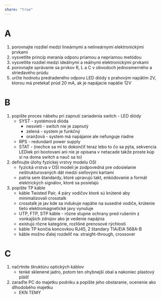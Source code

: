 ```yaml
---
share: "true"
---
```


# A
1. porovnajte rozdiel medzi lineárnymi a nelineárnymi elektronickými prvkami
2. vysvetlite princíp merania odporu priamou a nepriamou metódou
3. vysvetlite rozdiel medzi ideálnymi a reálnymi elektronickými prvkami
4. porovnajte správanie sa prvkov R, L a C v obvodoch jednosmerného a striedavého prúdu
5. určte hodnotu predradeného odporu LED diódy s prahovým napätím 2V, ktorou má pretekať prúd 20 mA, ak je napájacie napätie 12V
# B
1. popíšte proces nábehu pri zapnutí zariadenia switch - LED diódy
	- SYST - systémová dióda
		- nesvieti - switch nie je zapnutý
		- zelená - system je funkčný
		- oranžová - system má napájanie ale nefunguje riadne
	- RPS - redundant power supply
	- STAT - (nechce sa mi to dokončiť teraz lebo to čo sa pýta, sekvencia LEDiek pri bootovani ani nie je opisana v netacade takže proste kúp si na doma switch a nauč sa to) 
2. definujte úlohy fyzickej vrstvy modelu OSI
	- fyzická vrstva v OSI modeli je zodpovedná pre odosielanie neštrukturovaných dát medzi sieťovými kartami
	- patria sem štandardy, ktoré upravujú takt, enkódovanie a formát elektrických signálov, ktoré sa posielajú
3. popíšte TP káble
	- káble Twisted Pair, 4 páry vodičov ktoré sú krútené aby minimalizovali crosstalk
	- crosstalk je jav kde sa indukuje napätie na susedné vodiče, krútenie tieto elektromagnetické javy vynuluje
	- UTP, FTP, STP káble - rôzne stupne ochrany pred rušením z vonkajších zdrojov ako je vedenie napájnia
	- existujú rôzne kategórie, rozlišné prenosové rýchlosti
	- káble TP končia koncovkou RJ45, 2 štandary TIA/EIA 568A-B
	- káble možno ďalej rozdeliť na: straight-through, crossover
# C
1. načrtnite štruktúru optických káblov
	- tenké sklenené jadro, potom ten ohybnejší obal a nakoniec plastový plášť
2. zaraďte PC do majetku podniku a popíšte jeho obstaranie, ocenenie ako dlhodobého majetku
	- EKN TEMY